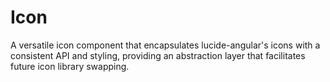 # Icon

A versatile icon component that encapsulates lucide-angular's icons with a consistent API and styling, providing an abstraction layer that facilitates future icon library swapping.